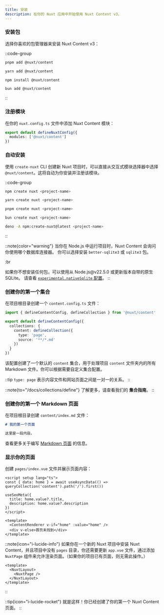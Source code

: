 ```yaml
---
title: 安装
description: 在你的 Nuxt 应用中开始使用 Nuxt Content v3。
---
```


### 安装包

选择你喜欢的包管理器来安装 Nuxt Content v3：

::code-group
```bash [pnpm]
pnpm add @nuxt/content
```

```bash [yarn]
yarn add @nuxt/content
```

```bash [npm]
npm install @nuxt/content
```

```bash [bun]
bun add @nuxt/content
```
::

### 注册模块

在你的 `nuxt.config.ts` 文件中添加 Nuxt Content 模块：

```ts [nuxt.config.ts]
export default defineNuxtConfig({
  modules: ['@nuxt/content']
})
```

### 自动安装

使用 `create-nuxt` CLI 创建新 Nuxt 项目时，可以直接从交互式模块选择器中选择 `@nuxt/content`。这将自动为你安装并注册该模块。

::code-group
```bash [npm]
npm create nuxt <project-name>
```

```bash [yarn]
yarn create nuxt <project-name>
```

```bash [pnpm]
pnpm create nuxt <project-name>
```

```bash [bun]
bun create nuxt <project-name>
```

```bash [deno]
deno -A npm:create-nuxt@latest <project-name>
```
::

::note{color="warning"}
当你在 Node.js 中运行项目时，Nuxt Content 会询问你使用哪个数据库连接器。
你可以选择安装 `better-sqlite3` 或 `sqlite3` 包。

:br

如果你不想安装任何包，可以使用从 Node.js\@v22.5.0 或更新版本自带的原生 SQLite。
请查看 [`experimental.nativeSqlite` 配置](/docs/getting-started/configuration#experimentalnativesqlite-deprecated-use-sqliteconnector)。
::

### 创建你的第一个集合

在项目根目录创建一个 `content.config.ts` 文件：

```ts [content.config.ts]
import { defineContentConfig, defineCollection } from '@nuxt/content'

export default defineContentConfig({
  collections: {
    content: defineCollection({
      type: 'page',
      source: '**/*.md'
    })
  }
})
```

该配置创建了一个默认的 `content` 集合，用于处理项目 `content` 文件夹内的所有 Markdown 文件。你可以根据需要自定义集合配置。

::tip
`type: page` 表示内容文件和网站页面之间是一对一的关系。
::

::note{to="/docs/collections/define"}
了解更多，请查看我们的 **集合指南**。
::

### 创建你的第一个 Markdown 页面

在项目根目录创建 `content/index.md` 文件：

```md [content/index.md]
# 我的第一个页面

这里是一段内容。
```

查看更多关于编写 [Markdown 页面](/docs/files/markdown) 的信息。

### 显示你的页面

创建 `pages/index.vue` 文件并展示页面内容：

```vue [pages/index.vue]
<script setup lang="ts">
const { data: home } = await useAsyncData(() => queryCollection('content').path('/').first())

useSeoMeta({
  title: home.value?.title,
  description: home.value?.description
})
</script>

<template>
  <ContentRenderer v-if="home" :value="home" />
  <div v-else>首页未找到</div>
</template>
```

::note{icon="i-lucide-info"}
如果你在一个新的 Nuxt 项目中安装 Nuxt Content，并且项目中没有 `pages` 目录，你还需要更新 `app.vue` 文件，通过添加 `NuxtPage` 组件来允许渲染页面。（如果你的项目已有页面，则无需此操作。）

```vue [app.vue]
<template>
  <NuxtLayout>
    <NuxtPage />
  </NuxtLayout>
</template>
```
::

::tip{icon="i-lucide-rocket"}
就是这样！你已经创建了你的第一个 Nuxt Content 页面。
::

